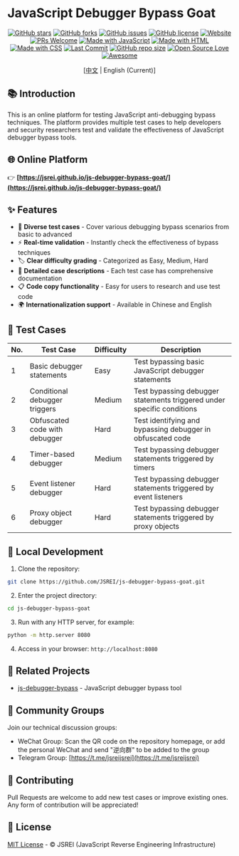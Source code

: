 # JavaScript Debugger Bypass Goat

<div align="center">

[![GitHub stars](https://img.shields.io/github/stars/JSREI/js-debugger-bypass-goat?style=for-the-badge&logo=github&color=gold)](https://github.com/JSREI/js-debugger-bypass-goat/stargazers)
[![GitHub forks](https://img.shields.io/github/forks/JSREI/js-debugger-bypass-goat?style=for-the-badge&logo=github&color=blue)](https://github.com/JSREI/js-debugger-bypass-goat/network/members)
[![GitHub issues](https://img.shields.io/github/issues/JSREI/js-debugger-bypass-goat?style=for-the-badge&logo=github&color=orange)](https://github.com/JSREI/js-debugger-bypass-goat/issues)
[![GitHub license](https://img.shields.io/github/license/JSREI/js-debugger-bypass-goat?style=for-the-badge&logo=mit&color=green)](https://github.com/JSREI/js-debugger-bypass-goat/blob/main/LICENSE)
[![Website](https://img.shields.io/website?url=https%3A%2F%2Fjsrei.github.io%2Fjs-debugger-bypass-goat%2F&style=for-the-badge&logo=firefoxbrowser&logoColor=white)](https://jsrei.github.io/js-debugger-bypass-goat/)
[![PRs Welcome](https://img.shields.io/badge/PRs-welcome-brightgreen.svg?style=for-the-badge&logo=github)](https://github.com/JSREI/js-debugger-bypass-goat/pulls)
[![Made with JavaScript](https://img.shields.io/badge/Made%20with-JavaScript-yellow?style=for-the-badge&logo=javascript)](https://developer.mozilla.org/en-US/docs/Web/JavaScript)
[![Made with HTML](https://img.shields.io/badge/Made%20with-HTML-orange?style=for-the-badge&logo=html5)](https://developer.mozilla.org/en-US/docs/Web/HTML)
[![Made with CSS](https://img.shields.io/badge/Made%20with-CSS-blue?style=for-the-badge&logo=css3)](https://developer.mozilla.org/en-US/docs/Web/CSS)
[![Last Commit](https://img.shields.io/github/last-commit/JSREI/js-debugger-bypass-goat?style=for-the-badge&logo=github)](https://github.com/JSREI/js-debugger-bypass-goat/commits)
[![GitHub repo size](https://img.shields.io/github/repo-size/JSREI/js-debugger-bypass-goat?style=for-the-badge&logo=github)](https://github.com/JSREI/js-debugger-bypass-goat)
[![Open Source Love](https://img.shields.io/badge/Open%20Source-%E2%9D%A4-red?style=for-the-badge&logo=opensourceinitiative)](https://opensource.org/)
[![Awesome](https://img.shields.io/badge/Awesome-JS%20Reverse-blueviolet?style=for-the-badge&logo=awesomelists)](https://github.com/JSREI)

[[中文](README.md) | English (Current)]

</div>

## 📚 Introduction

This is an online platform for testing JavaScript anti-debugging bypass techniques. The platform provides multiple test cases to help developers and security researchers test and validate the effectiveness of JavaScript debugger bypass tools.

## 🌐 Online Platform

👉 **[https://jsrei.github.io/js-debugger-bypass-goat/](https://jsrei.github.io/js-debugger-bypass-goat/)**

## ✨ Features

- 🧪 **Diverse test cases** - Cover various debugging bypass scenarios from basic to advanced
- ⚡ **Real-time validation** - Instantly check the effectiveness of bypass techniques
- 🏷️ **Clear difficulty grading** - Categorized as Easy, Medium, Hard
- 📖 **Detailed case descriptions** - Each test case has comprehensive documentation
- 📋 **Code copy functionality** - Easy for users to research and use test code
- 🌍 **Internationalization support** - Available in Chinese and English

## 🧪 Test Cases

| No. | Test Case | Difficulty | Description |
|-----|-----------|------------|-------------|
| 1 | Basic debugger statements | Easy | Test bypassing basic JavaScript debugger statements |
| 2 | Conditional debugger triggers | Medium | Test bypassing debugger statements triggered under specific conditions |
| 3 | Obfuscated code with debugger | Hard | Test identifying and bypassing debugger in obfuscated code |
| 4 | Timer-based debugger | Medium | Test bypassing debugger statements triggered by timers |
| 5 | Event listener debugger | Hard | Test bypassing debugger statements triggered by event listeners |
| 6 | Proxy object debugger | Hard | Test bypassing debugger statements triggered by proxy objects |

## 🚀 Local Development

1. Clone the repository:
```bash
git clone https://github.com/JSREI/js-debugger-bypass-goat.git
```

2. Enter the project directory:
```bash
cd js-debugger-bypass-goat
```

3. Run with any HTTP server, for example:
```bash
python -m http.server 8080
```

4. Access in your browser: `http://localhost:8080`

## 🔗 Related Projects

- [js-debugger-bypass](https://github.com/JSREI/js-debugger-bypass) - JavaScript debugger bypass tool

## 👥 Community Groups

Join our technical discussion groups:

- WeChat Group: Scan the QR code on the repository homepage, or add the personal WeChat and send "逆向群" to be added to the group
- Telegram Group: [https://t.me/jsreijsrei](https://t.me/jsreijsrei)

## 🤝 Contributing

Pull Requests are welcome to add new test cases or improve existing ones. Any form of contribution will be appreciated!

## 📜 License

[MIT License](LICENSE) - © JSREI (JavaScript Reverse Engineering Infrastructure) 